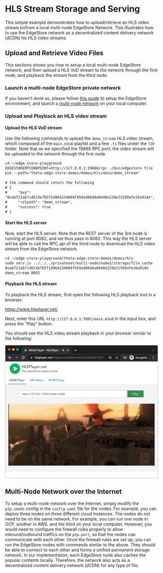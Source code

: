 # HLS Stream Storage and Serving

This simple example demonstrates how to upload/retrieve an HLS video stream to/from a local multi-node EdgeStore Network. This illustrates how to use the EdgeStore network as a decentralized content delivery network (dCDN) for HLS video streams.

## Upload and Retrieve Video Files

This sections shows you how to setup a local multi-node EdgeStore network, and then upload a HLS VoD stream to the network through the first node, and playback the stream from the third node.

### Launch a multi-node EdgeStore private network

If you haven't done so, please follow [this guide](../../docs/SETUP.md#edgestore-setup) to setup the EdgeStore environment, and launch a [multi-node network]((../../docs/SETUP.md#launch-a-multi-node-edgestore-private-network)) on your local computer.

### Upload and Playback an HLS video stream

#### Upload the HLS VoD stream

Use the following commands to upload the `demo_stream` HLS video stream, which composed of the `main.m3u8` playlist and a few `.ts` files under the `720` folder. Note that as we specified the 19888 RPC port, the video stream will be uploaded to the network through the first node.

```shell
cd ~/edge-store-playground
EDGESTORERPCENDPOINT=http://127.0.0.1:19888/rpc ./bin/edgestore file put --path="theta-edge-store-demos/demos/hls/data/demo_stream"

# the command should return the following
# {
#     "key": "0xabf21ab7cd613e7b5f1d964234004f459ad06d4a0448e229e21599afe16a914e",
#     "relpath": "demo_stream",
#     "success": true
# }
```

#### Start the HLS server

Now, start the HLS server. Note that the REST server of the 3rd node is running at port 8082, and we thus pass in 8082. This way the HLS server will be able to call the RPC api of the third node to download the HLS video stream from the EdgeStore network.

```shell
cd ~/edge-store-playground/theta-edge-store-demos/demos/hls
node serv.js ../../../privatenet/multi-node/node3/storage/file_cache 0xabf21ab7cd613e7b5f1d964234004f459ad06d4a0448e229e21599afe16a914e demo_stream 8082
```

#### Playback the HLS stream
To playback the HLS stream, first open the following HLS playback tool in a browser:

https://www.hlsplayer.net/

Next, enter this URL `http://127.0.0.1:7001/main.m3u8` in the input box, and press the "Play" button.

You should see the HLS video stream playback in your browser similar to the following:

![HLS Stream Storage and Playback Demo](../../docs/showcase/03-hls-storage-and-playback.png)

## Multi-Node Network over the Internet

To setup a multi-node network over the Internet, simply modify the `p2p.seeds` config in the `config.yaml` file for the nodes. For example, you can deploy three nodes on three different cloud instances. The nodes do not need to be on the same network. For example, you can run one node in GCP, another in AWS, and the third on your local computer. However, you would need to configure the firewall rules properly to allow inbound/outbound traffics on the `p2p.port`, so that the nodes can communicate with each other. Once the firewall rules are set up, you can run the EdgeStore nodes with commands similar to the above. They should be able to connect to each other and forms a unified permanent storage network. In our implementation, each EdgeStore node also caches the popular contents locally. Therefore, the network also acts as a decentralized content delivery network (dCDN) for any type of file.
